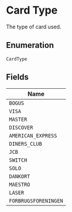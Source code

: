 
# Card Type

The type of card used.

## Enumeration

`CardType`

## Fields

| Name |
|  --- |
| `BOGUS` |
| `VISA` |
| `MASTER` |
| `DISCOVER` |
| `AMERICAN_EXPRESS` |
| `DINERS_CLUB` |
| `JCB` |
| `SWITCH` |
| `SOLO` |
| `DANKORT` |
| `MAESTRO` |
| `LASER` |
| `FORBRUGSFORENINGEN` |

